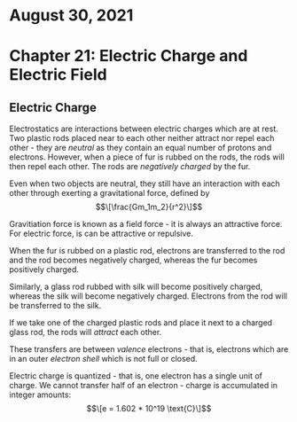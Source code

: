 # August 30, 2021
# Chapter 21: Electric Charge and Electric Field

## Electric Charge

Electrostatics are interactions between electric charges which are at rest. Two plastic rods placed near to each other neither attract nor repel each other - they are *neutral* as they contain an equal number of protons and electrons. However, when a piece of fur is rubbed on the rods, the rods will then repel each other. The rods are *negatively charged* by the fur.

Even when two objects are neutral, they still have an interaction with each other through exerting a gravitational force, defined by $$\[\frac{Gm_1m_2}{r^2}\]$$

Gravitiation force is known as a field force - it is always an attractive force. For electric force, is can be attractive or repulsive.

When the fur is rubbed on a plastic rod, electrons are transferred to the rod and the rod becomes negatively charged, whereas the fur becomes positively charged.

Similarly, a glass rod rubbed with silk will become positively charged, whereas the silk will become negatively charged. Electrons from the rod will be transferred to the silk.

If we take one of the charged plastic rods and place it next to a charged glass rod, the rods will *attract* each other.

These transfers are between *valence* electrons - that is, electrons which are in an outer *electron shell* which is not full or closed. 

Electric charge is quantized - that is, one electron has a single unit of charge. We cannot transfer half of an electron - charge is accumulated in integer amounts: $$\[e = 1.602 * 10^19 \text{C}\]$$